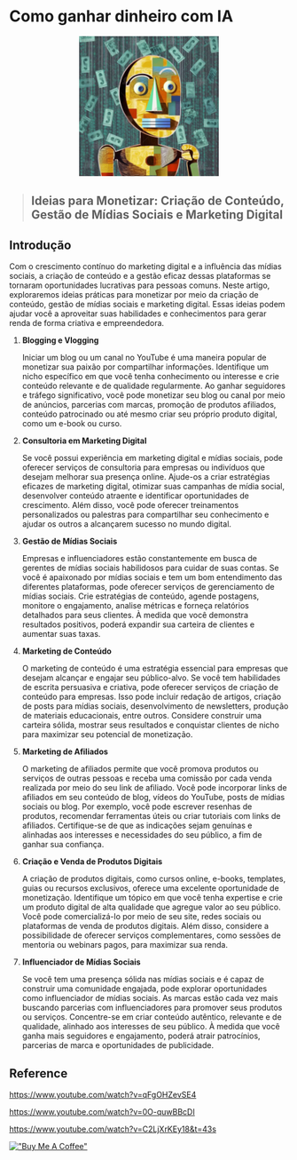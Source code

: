 # Como ganhar dinheiro com IA

<p align="center">
<img src="./imgs/19--[Artigo]--Como_ganhar_dinheiro_com_IA.png" height="50%" width="50%" alt="Unform" />
</p>

> ## Ideias para Monetizar: Criação de Conteúdo, Gestão de Mídias Sociais e Marketing Digital

## Introdução
Com o crescimento contínuo do marketing digital e a influência das mídias sociais, a criação de conteúdo e a gestão eficaz dessas plataformas se tornaram oportunidades lucrativas para pessoas comuns. Neste artigo, exploraremos ideias práticas para monetizar por meio da criação de conteúdo, gestão de mídias sociais e marketing digital. Essas ideias podem ajudar você a aproveitar suas habilidades e conhecimentos para gerar renda de forma criativa e empreendedora.

1. **Blogging e Vlogging**

   Iniciar um blog ou um canal no YouTube é uma maneira popular de monetizar sua paixão por compartilhar informações. Identifique um nicho específico em que você tenha conhecimento ou interesse e crie conteúdo relevante e de qualidade regularmente. Ao ganhar seguidores e tráfego significativo, você pode monetizar seu blog ou canal por meio de anúncios, parcerias com marcas, promoção de produtos afiliados, conteúdo patrocinado ou até mesmo criar seu próprio produto digital, como um e-book ou curso.

2. **Consultoria em Marketing Digital**
   
   Se você possui experiência em marketing digital e mídias sociais, pode oferecer serviços de consultoria para empresas ou indivíduos que desejam melhorar sua presença online. Ajude-os a criar estratégias eficazes de marketing digital, otimizar suas campanhas de mídia social, desenvolver conteúdo atraente e identificar oportunidades de crescimento. Além disso, você pode oferecer treinamentos personalizados ou palestras para compartilhar seu conhecimento e ajudar os outros a alcançarem sucesso no mundo digital.

3. **Gestão de Mídias Sociais**
   
   Empresas e influenciadores estão constantemente em busca de gerentes de mídias sociais habilidosos para cuidar de suas contas. Se você é apaixonado por mídias sociais e tem um bom entendimento das diferentes plataformas, pode oferecer serviços de gerenciamento de mídias sociais. Crie estratégias de conteúdo, agende postagens, monitore o engajamento, analise métricas e forneça relatórios detalhados para seus clientes. À medida que você demonstra resultados positivos, poderá expandir sua carteira de clientes e aumentar suas taxas.

4. **Marketing de Conteúdo**
   
   O marketing de conteúdo é uma estratégia essencial para empresas que desejam alcançar e engajar seu público-alvo. Se você tem habilidades de escrita persuasiva e criativa, pode oferecer serviços de criação de conteúdo para empresas. Isso pode incluir redação de artigos, criação de posts para mídias sociais, desenvolvimento de newsletters, produção de materiais educacionais, entre outros. Considere construir uma carteira sólida, mostrar seus resultados e conquistar clientes de nicho para maximizar seu potencial de monetização.

5. **Marketing de Afiliados**
   
   O marketing de afiliados permite que você promova produtos ou serviços de outras pessoas e receba uma comissão por cada venda realizada por meio do seu link de afiliado. Você pode incorporar links de afiliados em seu conteúdo de blog, vídeos do YouTube, posts de mídias sociais ou blog. Por exemplo, você pode escrever resenhas de produtos, recomendar ferramentas úteis ou criar tutoriais com links de afiliados. Certifique-se de que as indicações sejam genuínas e alinhadas aos interesses e necessidades do seu público, a fim de ganhar sua confiança.

6. **Criação e Venda de Produtos Digitais**
   
   A criação de produtos digitais, como cursos online, e-books, templates, guias ou recursos exclusivos, oferece uma excelente oportunidade de monetização. Identifique um tópico em que você tenha expertise e crie um produto digital de alta qualidade que agregue valor ao seu público. Você pode comercializá-lo por meio de seu site, redes sociais ou plataformas de venda de produtos digitais. Além disso, considere a possibilidade de oferecer serviços complementares, como sessões de mentoria ou webinars pagos, para maximizar sua renda.

7. **Influenciador de Mídias Sociais**
   
   Se você tem uma presença sólida nas mídias sociais e é capaz de construir uma comunidade engajada, pode explorar oportunidades como influenciador de mídias sociais. As marcas estão cada vez mais buscando parcerias com influenciadores para promover seus produtos ou serviços. Concentre-se em criar conteúdo autêntico, relevante e de qualidade, alinhado aos interesses de seu público. À medida que você ganha mais seguidores e engajamento, poderá atrair patrocínios, parcerias de marca e oportunidades de publicidade.


## Reference

https://www.youtube.com/watch?v=qFgOHZevSE4

https://www.youtube.com/watch?v=0O-quwBBcDI

https://www.youtube.com/watch?v=C2LjXrKEy18&t=43s


[!["Buy Me A Coffee"](https://user-images.githubusercontent.com/1376749/120938564-50c59780-c6e1-11eb-814f-22a0399623c5.png)](https://www.buymeacoffee.com/govinda777)